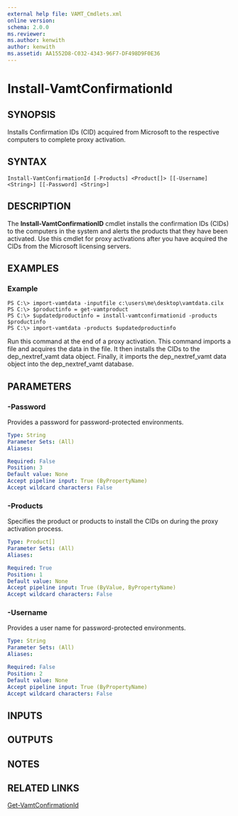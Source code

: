 ```yaml
---
external help file: VAMT_Cmdlets.xml
online version: 
schema: 2.0.0
ms.reviewer:
ms.author: kenwith
author: kenwith
ms.assetid: AA1552D8-C032-4343-96F7-DF498D9F0E36
---
```


# Install-VamtConfirmationId

## SYNOPSIS
Installs Confirmation IDs (CID) acquired from Microsoft to the respective computers to complete proxy activation.

## SYNTAX

```
Install-VamtConfirmationId [-Products] <Product[]> [[-Username] <String>] [[-Password] <String>]
```

## DESCRIPTION
The **Install-VamtConfirmationID** cmdlet installs the confirmation IDs (CIDs) to the computers in the system and alerts the products that they have been activated.
Use this cmdlet for proxy activations after you have acquired the CIDs from the Microsoft licensing servers.

## EXAMPLES

### Example
```
PS C:\> import-vamtdata -inputfile c:\users\me\desktop\vamtdata.cilx
PS C:\> $productinfo = get-vamtproduct
PS C:\> $updatedproductinfo = install-vamtconfirmationid -products $productinfo
PS C:\> import-vamtdata -products $updatedproductinfo
```

Run this command at the end of a proxy activation.
This command imports a file and acquires the data in the file.
It then installs the CIDs to the dep_nextref_vamt data object.
Finally, it imports the dep_nextref_vamt data object into the dep_nextref_vamt database.

## PARAMETERS

### -Password
Provides a password for password-protected environments.

```yaml
Type: String
Parameter Sets: (All)
Aliases: 

Required: False
Position: 3
Default value: None
Accept pipeline input: True (ByPropertyName)
Accept wildcard characters: False
```

### -Products
Specifies the product or products to install the CIDs on during the proxy activation process.

```yaml
Type: Product[]
Parameter Sets: (All)
Aliases: 

Required: True
Position: 1
Default value: None
Accept pipeline input: True (ByValue, ByPropertyName)
Accept wildcard characters: False
```

### -Username
Provides a user name for password-protected environments.

```yaml
Type: String
Parameter Sets: (All)
Aliases: 

Required: False
Position: 2
Default value: None
Accept pipeline input: True (ByPropertyName)
Accept wildcard characters: False
```

## INPUTS

## OUTPUTS

## NOTES

## RELATED LINKS

[Get-VamtConfirmationId](./Get-VamtConfirmationId.md)

